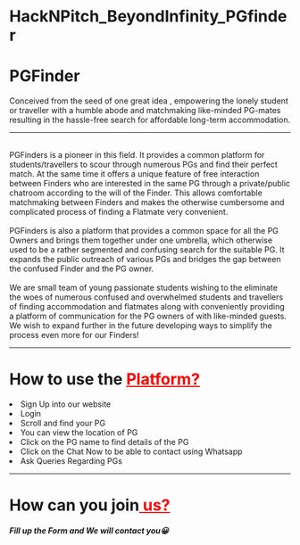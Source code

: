 # HackNPitch_BeyondInfinity_PGfinder
<h1 class="text-center">PGFinder</h1>


<p class="lead"> Conceived from the seed of one great idea , empowering the lonely student or traveller with a humble abode and matchmaking like-minded PG-mates resulting in the hassle-free search for affordable long-term accommodation.</p>
            <hr class="my-4">
            <br>
            <div>
                PGFinders is a pioneer in this field. It provides a common platform for students/travellers to scour through numerous PGs and find their perfect match. At the same time it offers a unique feature of free interaction between Finders who are interested in the same PG through a private/public chatroom according to the will of the Finder. This allows comfortable matchmaking between Finders and makes the otherwise cumbersome and complicated process of finding a Flatmate very convenient.
            </div>
            <br>
            <div>
                PGFinders is also a platform that provides a common space for all the PG Owners and brings them together under one umbrella, which otherwise used to be a rather segmented and confusing search for the suitable PG. It expands the public outreach of various PGs and bridges the gap between the confused Finder and the PG owner.
            </div>
            <br>
            <div>
                We are small team of young passionate students wishing to the eliminate the woes of numerous confused and overwhelmed students and travellers of finding accommodation and flatmates along with conveniently providing a platform of communication for the PG owners of with like-minded guests. We wish to expand further in the future developing ways to simplify the process even more for our Finders!
            </div>
<hr class="my-4">
<h1 class="text-center">How to use the <a href="https://pgfinderbeyondinfinity.000webhostapp.com/" target="_blank" style="color:red">Platform?</a></h1>
            <li>Sign Up into our website</li>
            <li>Login</li>
            <li>Scroll and find your PG</li>
            <li>You can view the location of PG</li>
            <li>Click on the PG name to find details of the PG</li>
            <li>Click on the Chat Now to be able to contact using Whatsapp</li>
            <li>Ask Queries Regarding PGs</li>
       <hr class="my-4">
<h1 class="text-center">How can you join<a href="https://pgfinderbeyondinfinity.000webhostapp.com/register.php" target="_blank" style="color:red"> us?</a></h1>
<h5 class="text-center">Fill up the Form and We will contact you😀</h5>
